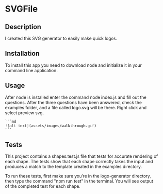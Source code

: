 # SVGFile

## Description

I created this SVG generator to easily make quick logos.

## Installation

To install this app you need to download node and initialize it in your command line application.

## Usage

After node is installed enter the command node index.js and fill out the questions. After the three questions have been answered, check the examples folder, and a file called logo.svg will be there. Right click and select preview svg.

    ```md
    ![alt text](assets/images/walkthrough.gif)
    ```

## Tests

This project contains a shapes.test.js file that tests for accurate rendering of each shape. The tests show that each shape correctly takes the input and produces a match to the template created in the examples directory.

To run these tests, first make sure you're in the logo-generator directory, then type the command "npm run test" in the terminal. You will see output of the completed test for each shape.

